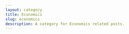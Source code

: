 ```yaml
---
layout: category
title: Economics
slug: economics
description: A category for Economics related posts.
---
```

